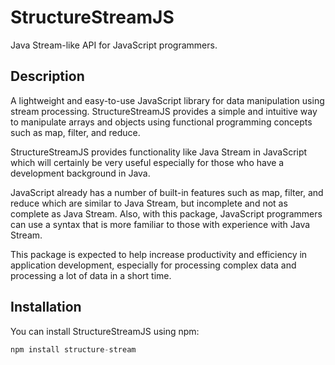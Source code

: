 # StructureStreamJS
Java Stream-like API for JavaScript programmers.

## Description
A lightweight and easy-to-use JavaScript library for data manipulation using stream processing. StructureStreamJS provides a simple and intuitive way to manipulate arrays and objects using functional programming concepts such as map, filter, and reduce. 

StructureStreamJS provides functionality like Java Stream in JavaScript which will certainly be very useful especially for those who have a development background in Java.

JavaScript already has a number of built-in features such as map, filter, and reduce which are similar to Java Stream, but incomplete and not as complete as Java Stream. Also, with this package, JavaScript programmers can use a syntax that is more familiar to those with experience with Java Stream.

This package is expected to help increase productivity and efficiency in application development, especially for processing complex data and processing a lot of data in a short time.

## Installation
You can install StructureStreamJS using npm:
```javascript
npm install structure-stream
```
